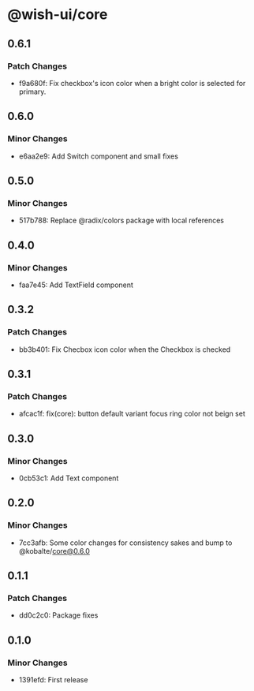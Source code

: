 # @wish-ui/core

## 0.6.1

### Patch Changes

- f9a680f: Fix checkbox's icon color when a bright color is selected for primary.

## 0.6.0

### Minor Changes

- e6aa2e9: Add Switch component and small fixes

## 0.5.0

### Minor Changes

- 517b788: Replace @radix/colors package with local references

## 0.4.0

### Minor Changes

- faa7e45: Add TextField component

## 0.3.2

### Patch Changes

- bb3b401: Fix Checbox icon color when the Checkbox is checked

## 0.3.1

### Patch Changes

- afcac1f: fix(core): button default variant focus ring color not beign set

## 0.3.0

### Minor Changes

- 0cb53c1: Add Text component

## 0.2.0

### Minor Changes

- 7cc3afb: Some color changes for consistency sakes and bump to @kobalte/core@0.6.0

## 0.1.1

### Patch Changes

- dd0c2c0: Package fixes

## 0.1.0

### Minor Changes

- 1391efd: First release
